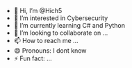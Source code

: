 - 👋 Hi, I’m @Hich5
- 👀 I’m interested in Cybersecurity
- 🌱 I’m currently learning C# and Python
- 💞️ I’m looking to collaborate on ...
- 📫 How to reach me ...
- 😄 Pronouns: I dont know
- ⚡ Fun fact: ...

<!---
Hich5/Hich5 is a ✨ special ✨ repository because its `README.md` (this file) appears on your GitHub profile.
You can click the Preview link to take a look at your changes.
--->
